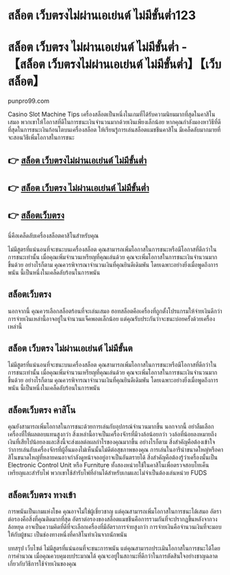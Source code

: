 # สล็อต เว็บตรงไม่ผ่านเอเย่นต์ ไม่มีขั้นต่ำ123
# สล็อต เว็บตรง ไม่ผ่านเอเย่นต์ ไม่มีขั้นต่ำ - 【สล็อต เว็บตรงไม่ผ่านเอเย่นต์ ไม่มีขั้นต่ำ】【เว็บสล็อต】

punpro99.com

Casino Slot Machine Tips เครื่องสล็อตเป็นหนึ่งในเกมที่ได้รับความนิยมมากที่สุดในคาสิโนเสมอ พวกเขาให้โอกาสที่ดีในการชนะเงินจำนวนมากด้วยเงินเพียงเล็กน้อย หากคุณกำลังมองหาวิธีที่ดีที่สุดในการชนะเงินก้อนโตบนเครื่องสล็อต ให้เรียนรู้การเล่นสล็อตแมชชีนคาสิโน มีเคล็ดลับมากมายที่จะสอนวิธีเพิ่มโอกาสในการชนะ

## 👉 [สล็อต เว็บตรงไม่ผ่านเอเย่นต์ ไม่มีขั้นต่ำ](https://punpro99.com/)
## 👉 [สล็อต เว็บตรง ไม่ผ่านเอเย่นต์ ไม่มีขั้นต่ำ](https://punpro99.com/)
## 👉 [สล็อตเว็บตรง](https://punpro99.com/)

นี่คือเคล็ดลับเครื่องสล็อตคาสิโนสำหรับคุณ

ไม่มีสูตรที่แน่นอนที่จะชนะบนเครื่องสล็อต คุณสามารถเพิ่มโอกาสในการชนะหรือมีโอกาสที่ดีกว่าในการชนะเท่านั้น เมื่อคุณเพิ่มจำนวนเหรียญที่คุณเล่นด้วย คุณจะเพิ่มโอกาสในการชนะเงินจำนวนมากขึ้นด้วย อย่างไรก็ตาม คุณควรพิจารณาจำนวนเงินที่คุณยินดีเดิมพัน โดยเฉพาะอย่างยิ่งเมื่อพูดถึงการพนัน นี้เป็นหนึ่งในเคล็ดลับร้อนในการพนัน

## สล็อตเว็บตรง
นอกจากนี้ คุณควรเลือกสล็อตร้อนที่จะเล่นเสมอ ฮอทสล็อตคือเครื่องที่ถูกตั้งโปรแกรมให้จ่ายเงินดีกว่า การจ่ายเงินเหล่านี้อาจอยู่ในจำนวนแจ็คพอตเล็กน้อย แต่คุณรับประกันว่าจะชนะบ่อยครั้งด้วยเครื่องเหล่านี้

## สล็อต เว็บตรง ไม่ผ่านเอเย่นต์ ไม่มีขั้นต
ไม่มีสูตรที่แน่นอนที่จะชนะบนเครื่องสล็อต คุณสามารถเพิ่มโอกาสในการชนะหรือมีโอกาสที่ดีกว่าในการชนะเท่านั้น เมื่อคุณเพิ่มจำนวนเหรียญที่คุณเล่นด้วย คุณจะเพิ่มโอกาสในการชนะเงินจำนวนมากขึ้นด้วย อย่างไรก็ตาม คุณควรพิจารณาจำนวนเงินที่คุณยินดีเดิมพัน โดยเฉพาะอย่างยิ่งเมื่อพูดถึงการพนัน นี้เป็นหนึ่งในเคล็ดลับร้อนในการพนัน

## สล็อตเว็บตรง คาสิโน
คุณยังสามารถเพิ่มโอกาสในการชนะด้วยการเล่นกับอุปกรณ์จำนวนมากขึ้น นอกจากนี้ อย่าลืมเลือกเครื่องที่ให้ผลตอบแทนสูงกว่า สิ่งเหล่านี้อาจเป็นเครื่องจักรที่มีวงล้อน้อยกว่า วงล้อที่น้อยลงหมายถึงเงินที่เสียไปน้อยลงและสิ่งนี้จะส่งผลต่อผลกำไรของคุณมากขึ้น อย่างไรก็ตาม สิ่งสำคัญคือต้องเข้าใจว่าการเล่นกับเครื่องจักรที่ผู้อื่นมองไม่เห็นนั้นไม่ดีต่อสุขภาพของคุณ การเล่นในอารีน่าขนาดใหญ่หรือคาสิโนขนาดใหญ่ที่หลายคนอาจกำลังดูหน้าจออยู่อาจเป็นอันตรายได้ สิ่งสำคัญคือต้องรู้ว่าเครื่องนั้นเป็น Electronic Control Unit หรือ Furniture ทั้งสองหน่วยใช้ในคาสิโนเพื่อตรวจสอบโทเค็นเหรียญและสำรับไพ่ พวกเขาใช้สำรับไพ่ที่อ่านได้สำหรับเกมและไม่จำเป็นต้องเล่นหน่วย FUDS

## สล็อตเว็บตรง ทางเข้า
การพนันเป็นเกมแห่งโชค คุณอาจไม่ใช่ผู้เชี่ยวชาญ แต่คุณสามารถเพิ่มโอกาสในการชนะได้เสมอ อัตราต่อรองคือสิ่งที่คุณติดมากที่สุด อัตราต่อรองของสล็อตแมชชีนคือการรวมกันที่จะปรากฏขึ้นหลังจากวงล้อหยุด อาจเป็นความคิดที่ดีที่จะเลือกเครื่องที่มีอัตราการจ่ายสูงกว่า การจ่ายเงินคือจำนวนเงินที่จะมอบให้กับผู้ชนะ เป็นช่องทางหนึ่งที่คาสิโนทำเงินจากนักพนัน

บทสรุป เว็บไซต์
ไม่มีสูตรที่แน่นอนที่จะชนะการพนัน แต่คุณสามารถประเมินโอกาสในการชนะได้โดยการคำนวณ เมื่อคุณควบคุมงบประมาณได้ คุณจะอยู่ในสถานะที่ดีกว่าในการตัดสินใจอย่างชาญฉลาดเกี่ยวกับวิธีการใช้จ่ายเงินของคุณ
